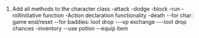 1. Add all methods to the character class
  -attack
  -dodge
  -block
  -run
  -rollInitiative function
  -Action declaration functionality
  -death
    --for char: game end/reset
    --for baddies: loot drop
      ---xp exchange
      ---loot drop chances
  -inventory
    --use potion
    --equip item
